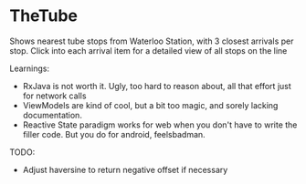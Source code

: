 # TheTube
Shows nearest tube stops from Waterloo Station, with 3 closest arrivals per stop. Click into each arrival item for a detailed view of all stops on the line

Learnings:
- RxJava is not worth it. Ugly, too hard to reason about, all that effort just for network calls 
- ViewModels are kind of cool, but a bit too magic, and sorely lacking documentation.
- Reactive State paradigm works for web when you don't have to write the filler code. But you do for android, feelsbadman.

TODO:
- Adjust haversine to return negative offset if necessary

